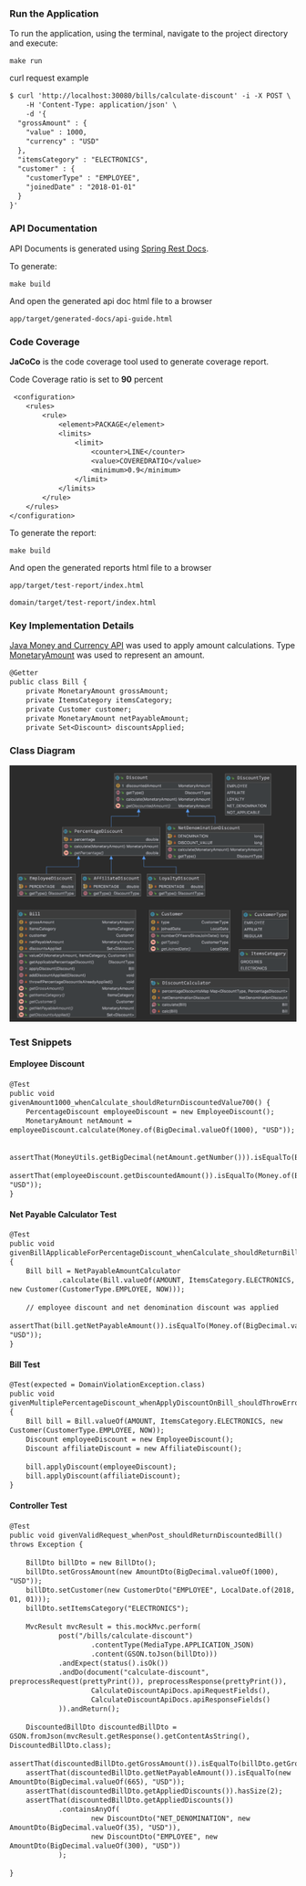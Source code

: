 ### Run the Application

To run the application, using the terminal, navigate to the project directory and execute: 
```
make run
```

curl request example

    $ curl 'http://localhost:30080/bills/calculate-discount' -i -X POST \
        -H 'Content-Type: application/json' \
        -d '{
      "grossAmount" : {
        "value" : 1000,
        "currency" : "USD"
      },
      "itemsCategory" : "ELECTRONICS",
      "customer" : {
        "customerType" : "EMPLOYEE",
        "joinedDate" : "2018-01-01"
      }
    }'

### API Documentation

API Documents is generated using [Spring Rest Docs](https://spring.io/projects/spring-restdocs).

To generate:
```
make build
```
And open the generated api doc html file to a browser
```
app/target/generated-docs/api-guide.html
```

### Code Coverage

**JaCoCo** is the code coverage tool used to generate coverage report.

Code Coverage ratio is set to **90** percent

     <configuration>
        <rules>
            <rule>
                <element>PACKAGE</element>
                <limits>
                    <limit>
                        <counter>LINE</counter>
                        <value>COVEREDRATIO</value>
                        <minimum>0.9</minimum>
                    </limit>
                </limits>
            </rule>
        </rules>
    </configuration>

To generate the report:
```
make build
```
And open the generated reports html file to a browser
```
app/target/test-report/index.html
```
```
domain/target/test-report/index.html
```


### Key Implementation Details
[Java Money and Currency API](https://javamoney.github.io/) was used to apply amount calculations. 
Type [MonetaryAmount](http://javadox.com/javax.money/money-api/1.0/javax/money/MonetaryAmount.html) was used to represent an amount.

    @Getter
    public class Bill {
        private MonetaryAmount grossAmount;
        private ItemsCategory itemsCategory;
        private Customer customer;
        private MonetaryAmount netPayableAmount;
        private Set<Discount> discountsApplied;

### Class Diagram

![picture](class-diagram.png)

### Test Snippets

#### Employee Discount

    @Test
    public void givenAmount1000_whenCalculate_shouldReturnDiscountedValue700() {
        PercentageDiscount employeeDiscount = new EmployeeDiscount();
        MonetaryAmount netAmount = employeeDiscount.calculate(Money.of(BigDecimal.valueOf(1000), "USD"));

        assertThat(MoneyUtils.getBigDecimal(netAmount.getNumber())).isEqualTo(BigDecimal.valueOf(700));
        assertThat(employeeDiscount.getDiscountedAmount()).isEqualTo(Money.of(BigDecimal.valueOf(300), "USD"));
    }

#### Net Payable Calculator Test

    @Test
    public void givenBillApplicableForPercentageDiscount_whenCalculate_shouldReturnBillWithNetPayableAmount() {
        Bill bill = NetPayableAmountCalculator
                .calculate(Bill.valueOf(AMOUNT, ItemsCategory.ELECTRONICS, new Customer(CustomerType.EMPLOYEE, NOW)));

        // employee discount and net denomination discount was applied
        assertThat(bill.getNetPayableAmount()).isEqualTo(Money.of(BigDecimal.valueOf(665), "USD"));
    }
    
#### Bill Test
    @Test(expected = DomainViolationException.class)
    public void givenMultiplePercentageDiscount_whenApplyDiscountOnBill_shouldThrowError() {
        Bill bill = Bill.valueOf(AMOUNT, ItemsCategory.ELECTRONICS, new Customer(CustomerType.EMPLOYEE, NOW));
        Discount employeeDiscount = new EmployeeDiscount();
        Discount affiliateDiscount = new AffiliateDiscount();

        bill.applyDiscount(employeeDiscount);
        bill.applyDiscount(affiliateDiscount);
    }

#### Controller Test
    @Test
    public void givenValidRequest_whenPost_shouldReturnDiscountedBill() throws Exception {

        BillDto billDto = new BillDto();
        billDto.setGrossAmount(new AmountDto(BigDecimal.valueOf(1000), "USD"));
        billDto.setCustomer(new CustomerDto("EMPLOYEE", LocalDate.of(2018, 01, 01)));
        billDto.setItemsCategory("ELECTRONICS");

        MvcResult mvcResult = this.mockMvc.perform(
                post("/bills/calculate-discount")
                        .contentType(MediaType.APPLICATION_JSON)
                        .content(GSON.toJson(billDto)))
                .andExpect(status().isOk())
                .andDo(document("calculate-discount", preprocessRequest(prettyPrint()), preprocessResponse(prettyPrint()),
                        CalculateDiscountApiDocs.apiRequestFields(),
                        CalculateDiscountApiDocs.apiResponseFields()
                )).andReturn();

        DiscountedBillDto discountedBillDto = GSON.fromJson(mvcResult.getResponse().getContentAsString(), DiscountedBillDto.class);
        assertThat(discountedBillDto.getGrossAmount()).isEqualTo(billDto.getGrossAmount());
        assertThat(discountedBillDto.getNetPayableAmount()).isEqualTo(new AmountDto(BigDecimal.valueOf(665), "USD"));
        assertThat(discountedBillDto.getAppliedDiscounts()).hasSize(2);
        assertThat(discountedBillDto.getAppliedDiscounts())
                .containsAnyOf(
                        new DiscountDto("NET_DENOMINATION", new AmountDto(BigDecimal.valueOf(35), "USD")),
                        new DiscountDto("EMPLOYEE", new AmountDto(BigDecimal.valueOf(300), "USD"))
                );

    }
